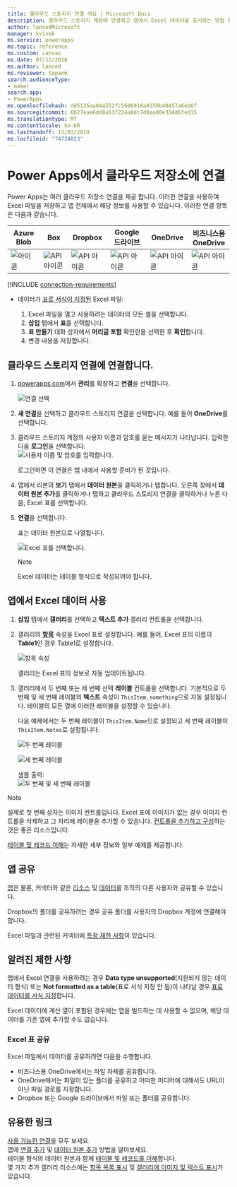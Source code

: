 ```yaml
---
title: 클라우드 스토리지 연결 개요 | Microsoft Docs
description: 클라우드 스토리지 계정에 연결하고 앱에서 Excel 데이터를 표시하는 방법 참조
author: lancedMicrosoft
manager: kvivek
ms.service: powerapps
ms.topic: reference
ms.custom: canvas
ms.date: 07/12/2016
ms.author: lanced
ms.reviewer: tapanm
search.audienceType:
- maker
search.app:
- PowerApps
ms.openlocfilehash: dd5135aa04a552fc5606918a8158b40457a6eb6f
ms.sourcegitcommit: 6b27eae6dd8a53f224a8dc7d0aa00e334d6fed15
ms.translationtype: MT
ms.contentlocale: ko-KR
ms.lasthandoff: 12/03/2019
ms.locfileid: "74724023"
---
```

# <a name="connect-to-cloud-storage-from-power-apps"></a>Power Apps에서 클라우드 저장소에 연결
Power Apps는 여러 클라우드 저장소 연결을 제공 합니다. 이러한 연결을 사용하여 Excel 파일을 저장하고 앱 전체에서 해당 정보를 사용할 수 있습니다. 이러한 연결 항목은 다음과 같습니다.  

| **Azure Blob** | **Box** | **Dropbox** | **Google 드라이브** | **OneDrive** | **비즈니스용 <br>OneDrive** |
| --- | --- | --- | --- | --- | --- |
| ![아이콘](./media/cloud-storage-blob-connections/blobicon.png) |![API 아이콘][boxicon] |![API 아이콘][dropboxicon] |![API 아이콘][googledriveicon] |![API 아이콘][onedriveicon] |![API 아이콘][onedriveforbusinessicon] |

[!INCLUDE [connection-requirements](../../../includes/connection-requirements.md)]

* 데이터가 [표로 서식이 지정된](https://support.office.com/article/Create-an-Excel-table-in-a-worksheet-E81AA349-B006-4F8A-9806-5AF9DF0AC664) Excel 파일:
  
  1. Excel 파일을 열고 사용하려는 데이터의 모든 셀을 선택합니다.
  2. **삽입** 탭에서 **표**를 선택합니다.
  3. **표 만들기** 대화 상자에서 **머리글 포함** 확인란을 선택한 후 **확인**합니다.
  4. 변경 내용을 저장합니다.

## <a name="connect-to-the-cloud-storage-connection"></a>클라우드 스토리지 연결에 연결합니다.
1. [powerapps.com](https://make.powerapps.com?utm_source=padocs&utm_medium=linkinadoc&utm_campaign=referralsfromdoc)에서 **관리**를 확장하고 **연결**을 선택합니다.  
   
    ![연결 선택](./media/cloud-storage-blob-connections/connections.png)
2. **새 연결**을 선택하고 클라우드 스토리지 연결을 선택합니다. 예를 들어 **OneDrive**를 선택합니다.
3. 클라우드 스토리지 계정의 사용자 이름과 암호를 묻는 메시지가 나타납니다. 입력한 다음 **로그인**을 선택합니다.  
    ![사용자 이름 및 암호를 입력합니다.](./media/cloud-storage-blob-connections/signin.png)
   
    로그인하면 이 연결은 앱 내에서 사용할 준비가 된 것입니다.
4. 앱에서 리본의 **보기** 탭에서 **데이터 원본**을 클릭하거나 탭합니다. 오른쪽 창에서 **데이터 원본 추가**를 클릭하거나 탭하고 클라우드 스토리지 연결을 클릭하거나 누른 다음, Excel 표를 선택합니다.
5. **연결**을 선택합니다.
   
    표는 데이터 원본으로 나열됩니다.
   
    ![Excel 표를 선택합니다.](./media/cloud-storage-blob-connections/selecttable.png)
   
    > [!NOTE]
   > Excel 데이터는 테이블 형식으로 작성되어야 합니다.

## <a name="using-the-excel-data-in-your-app"></a>앱에서 Excel 데이터 사용
1. **삽입** 탭에서 **갤러리**를 선택하고 **텍스트 추가** 갤러리 컨트롤을 선택합니다.
2. 갤러리의 **[항목](../controls/properties-core.md)** 속성을 Excel 표로 설정합니다. 예를 들어, Excel 표의 이름이 **Table1**인 경우 Table1로 설정합니다.  
   
    ![항목 속성](./media/cloud-storage-blob-connections/itemsproperty.png)  
   
    갤러리는 Excel 표의 정보로 자동 업데이트됩니다.
3. 갤러리에서 두 번째 또는 세 번째 선택 **레이블** 컨트롤을 선택합니다. 기본적으로 두 번째 및 세 번째 레이블의 **텍스트** 속성이 `ThisItem.something`으로 자동 설정됩니다. 테이블의 모든 열에 이러한 레이블을 설정할 수 있습니다.
   
    다음 예제에서는 두 번째 레이블이 `ThisItem.Name`으로 설정되고 세 번째 레이블이 `ThisItem.Notes`로 설정됩니다.  
   
    ![두 번째 레이블](./media/cloud-storage-blob-connections/items-secondtextbox.png)  
   
    ![세 번째 레이블](./media/cloud-storage-blob-connections/items-thirdtextbox.png)  
   
    샘플 출력:  
    ![두 번째 및 세 번째 레이블](./media/cloud-storage-blob-connections/secondthirdtextboxes.png)
   
> [!NOTE]
> 실제로 첫 번째 상자는 이미지 컨트롤입니다. Excel 표에 이미지가 없는 경우 이미지 컨트롤을 삭제하고 그 자리에 레이블을 추가할 수 있습니다. [컨트롤을 추가하고 구성](../add-configure-controls.md)하는 것은 좋은 리소스입니다.

[테이블 및 레코드 이해](../working-with-tables.md)는 자세한 세부 정보와 일부 예제를 제공합니다.  

## <a name="sharing-your-app"></a>앱 공유
[앱](../share-app.md)은 물론, 커넥터와 같은 [리소스](../share-app-resources.md) 및 [데이터](../share-app-data.md)를 조직의 다른 사용자와 공유할 수 있습니다.

Dropbox의 폴더를 공유하려는 경우 공유 폴더를 사용자의 Dropbox 계정에 연결해야 합니다.

Excel 파일과 관련된 커넥터에 [특정 제한 사항](#sharing-excel-tables)이 있습니다.

## <a name="known-limitations"></a>알려진 제한 사항
앱에서 Excel 연결을 사용하려는 경우 **Data type unsupported**(지원되지 않는 데이터 형식) 또는 **Not formatted as a table**(표로 서식 지정 안 됨)이 나타날 경우 [표로 데이터를 서식 지정](https://support.office.com/article/Create-an-Excel-table-in-a-worksheet-E81AA349-B006-4F8A-9806-5AF9DF0AC664)합니다.

Excel 데이터에 계산 열이 포함된 경우에는 앱을 빌드하는 데 사용할 수 없으며, 해당 데이터를 기존 앱에 추가할 수도 없습니다.

### <a name="sharing-excel-tables"></a>Excel 표 공유
Excel 파일에서 데이터를 공유하려면 다음을 수행합니다.

* 비즈니스용 OneDrive에서는 파일 자체를 공유합니다.
* OneDrive에서는 파일이 있는 폴더를 공유하고 어떠한 미디어에 대해서도 URL이 아닌 파일 경로를 지정합니다.
* Dropbox 또는 Google 드라이브에서 파일 또는 폴더를 공유합니다.

## <a name="helpful-links"></a>유용한 링크
[사용 가능한 연결](../connections-list.md)을 모두 보세요.  
앱에 [연결 추가](../add-manage-connections.md) 및 [데이터 원본 추가](../add-data-connection.md) 방법을 알아보세요.  
테이블 형식의 데이터 원본과 함께 [테이블 및 레코드를 이해](../working-with-tables.md)합니다.  
몇 가지 추가 갤러리 리소스에는 [항목 목록 표시](../add-gallery.md) 및 [갤러리에 이미지 및 텍스트 표시](../show-images-text-gallery-sort-filter.md)가 있습니다.

<!--Icon references-->
[boxicon]: ./media/cloud-storage-blob-connections/boxicon.png
[dropboxicon]: ./media/cloud-storage-blob-connections/dropboxicon.png
[googledriveicon]: ./media/cloud-storage-blob-connections/googledriveicon.png
[onedriveicon]: ./media/cloud-storage-blob-connections/onedriveicon.png
[onedriveforbusinessicon]: ./media/cloud-storage-blob-connections/onedriveforbusinessicon.png
